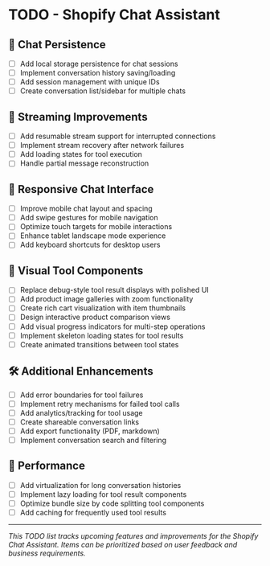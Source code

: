 # TODO - Shopify Chat Assistant

## 🔄 Chat Persistence
- [ ] Add local storage persistence for chat sessions
- [ ] Implement conversation history saving/loading
- [ ] Add session management with unique IDs
- [ ] Create conversation list/sidebar for multiple chats

## 📡 Streaming Improvements
- [ ] Add resumable stream support for interrupted connections
- [ ] Implement stream recovery after network failures  
- [ ] Add loading states for tool execution
- [ ] Handle partial message reconstruction

## 📱 Responsive Chat Interface
- [ ] Improve mobile chat layout and spacing
- [ ] Add swipe gestures for mobile navigation
- [ ] Optimize touch targets for mobile interactions
- [ ] Enhance tablet landscape mode experience
- [ ] Add keyboard shortcuts for desktop users

## 🎨 Visual Tool Components
- [ ] Replace debug-style tool result displays with polished UI
- [ ] Add product image galleries with zoom functionality
- [ ] Create rich cart visualization with item thumbnails
- [ ] Design interactive product comparison views
- [ ] Add visual progress indicators for multi-step operations
- [ ] Implement skeleton loading states for tool results
- [ ] Create animated transitions between tool states

## 🛠️ Additional Enhancements
- [ ] Add error boundaries for tool failures
- [ ] Implement retry mechanisms for failed tool calls
- [ ] Add analytics/tracking for tool usage
- [ ] Create shareable conversation links
- [ ] Add export functionality (PDF, markdown)
- [ ] Implement conversation search and filtering

## 🚀 Performance
- [ ] Add virtualization for long conversation histories
- [ ] Implement lazy loading for tool result components
- [ ] Optimize bundle size by code splitting tool components
- [ ] Add caching for frequently used tool results

---

*This TODO list tracks upcoming features and improvements for the Shopify Chat Assistant. Items can be prioritized based on user feedback and business requirements.*